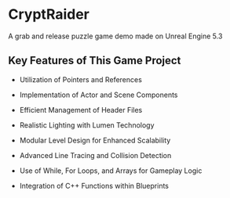 # CryptRaider
 A grab and release puzzle game demo made on Unreal Engine 5.3

## Key Features of This Game Project

 * Utilization of Pointers and References
 
 * Implementation of Actor and Scene Components
 
 * Efficient Management of Header Files
 
 * Realistic Lighting with Lumen Technology
 
 * Modular Level Design for Enhanced Scalability
 
 * Advanced Line Tracing and Collision Detection
 
 * Use of While, For Loops, and Arrays for Gameplay Logic
 
 * Integration of C++ Functions within Blueprints

